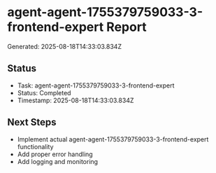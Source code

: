 # agent-agent-1755379759033-3-frontend-expert Report

Generated: 2025-08-18T14:33:03.834Z

## Status
- Task: agent-agent-1755379759033-3-frontend-expert
- Status: Completed
- Timestamp: 2025-08-18T14:33:03.834Z

## Next Steps
- Implement actual agent-agent-1755379759033-3-frontend-expert functionality
- Add proper error handling
- Add logging and monitoring
